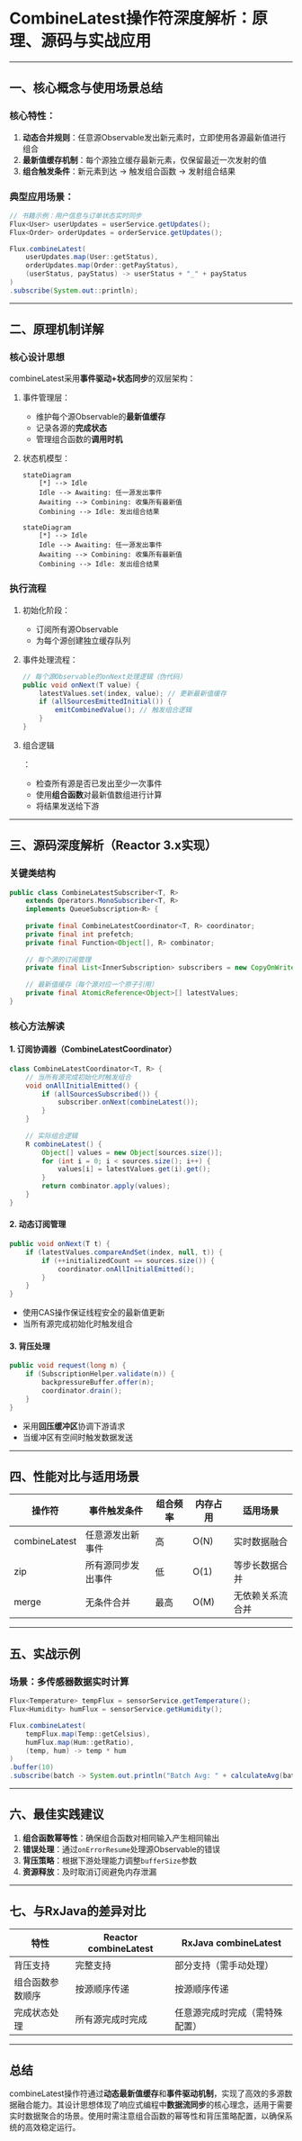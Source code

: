 # CombineLatest操作符深度解析：原理、源码与实战应用

------

## 一、核心概念与使用场景总结

### 核心特性：

1. **动态合并规则**：任意源Observable发出新元素时，立即使用各源最新值进行组合
2. **最新值缓存机制**：每个源独立缓存最新元素，仅保留最近一次发射的值
3. **组合触发条件**：新元素到达 → 触发组合函数 → 发射组合结果

### 典型应用场景：

```java
// 书籍示例：用户信息与订单状态实时同步
Flux<User> userUpdates = userService.getUpdates();
Flux<Order> orderUpdates = orderService.getUpdates();

Flux.combineLatest(
    userUpdates.map(User::getStatus),
    orderUpdates.map(Order::getPayStatus),
    (userStatus, payStatus) -> userStatus + "_" + payStatus
)
.subscribe(System.out::println);
```

------

## 二、原理机制详解

### 核心设计思想

combineLatest采用**事件驱动+状态同步**的双层架构：

1. 事件管理层：

   - 维护每个源Observable的**最新值缓存**
   - 记录各源的**完成状态**
   - 管理组合函数的**调用时机**

2. 状态机模型：

   ```mermaid
   stateDiagram
       [*] --> Idle
       Idle --> Awaiting: 任一源发出事件
       Awaiting --> Combining: 收集所有最新值
       Combining --> Idle: 发出组合结果
   ```

   ```mermaid
   stateDiagram
       [*] --> Idle
       Idle --> Awaiting: 任一源发出事件
       Awaiting --> Combining: 收集所有最新值
       Combining --> Idle: 发出组合结果
   ```

### 执行流程

1. 初始化阶段：

   - 订阅所有源Observable
   - 为每个源创建独立缓存队列

2. 事件处理流程：

   ```java
   // 每个源Observable的onNext处理逻辑（伪代码）
   public void onNext(T value) {
       latestValues.set(index, value); // 更新最新值缓存
       if (allSourcesEmittedInitial()) {
           emitCombinedValue(); // 触发组合逻辑
       }
   }
   ```

3. 组合逻辑

   ：

   - 检查所有源是否已发出至少一次事件
   - 使用**组合函数**对最新值数组进行计算
   - 将结果发送给下游

------

## 三、源码深度解析（Reactor 3.x实现）

### 关键类结构

```java
public class CombineLatestSubscriber<T, R> 
    extends Operators.MonoSubscriber<T, R> 
    implements QueueSubscription<R> {
    
    private final CombineLatestCoordinator<T, R> coordinator;
    private final int prefetch;
    private final Function<Object[], R> combinator;
    
    // 每个源的订阅管理
    private final List<InnerSubscription> subscribers = new CopyOnWriteArrayList<>();
    
    // 最新值缓存（每个源对应一个原子引用）
    private final AtomicReference<Object>[] latestValues;
}
```

### 核心方法解读

#### 1. 订阅协调器（CombineLatestCoordinator）

```java
class CombineLatestCoordinator<T, R> {
    // 当所有源完成初始化时触发组合
    void onAllInitialEmitted() {
        if (allSourcesSubscribed()) {
            subscriber.onNext(combineLatest());
        }
    }
    
    // 实际组合逻辑
    R combineLatest() {
        Object[] values = new Object[sources.size()];
        for (int i = 0; i < sources.size(); i++) {
            values[i] = latestValues.get(i).get();
        }
        return combinator.apply(values);
    }
}
```

#### 2. 动态订阅管理

```java
public void onNext(T t) {
    if (latestValues.compareAndSet(index, null, t)) {
        if (++initializedCount == sources.size()) {
            coordinator.onAllInitialEmitted();
        }
    }
}
```

- 使用CAS操作保证线程安全的最新值更新
- 当所有源完成初始化时触发组合

#### 3. 背压处理

```java
public void request(long n) {
    if (SubscriptionHelper.validate(n)) {
        backpressureBuffer.offer(n);
        coordinator.drain();
    }
}
```

- 采用**回压缓冲区**协调下游请求
- 当缓冲区有空间时触发数据发送

------

## 四、性能对比与适用场景

| 操作符        | 事件触发条件       | 组合频率 | 内存占用 | 适用场景         |
| ------------- | ------------------ | -------- | -------- | ---------------- |
| combineLatest | 任意源发出新事件   | 高       | O(N)     | 实时数据融合     |
| zip           | 所有源同步发出事件 | 低       | O(1)     | 等步长数据合并   |
| merge         | 无条件合并         | 最高     | O(M)     | 无依赖关系流合并 |

------

## 五、实战示例

### 场景：多传感器数据实时计算

```java
Flux<Temperature> tempFlux = sensorService.getTemperature();
Flux<Humidity> humFlux = sensorService.getHumidity();

Flux.combineLatest(
    tempFlux.map(Temp::getCelsius),
    humFlux.map(Hum::getRatio),
    (temp, hum) -> temp * hum
)
.buffer(10)
.subscribe(batch -> System.out.println("Batch Avg: " + calculateAvg(batch)));
```

------

## 六、最佳实践建议

1. **组合函数幂等性**：确保组合函数对相同输入产生相同输出
2. **错误处理**：通过`onErrorResume`处理源Observable的错误
3. **背压策略**：根据下游处理能力调整`bufferSize`参数
4. **资源释放**：及时取消订阅避免内存泄漏

------

## 七、与RxJava的差异对比

| 特性             | Reactor combineLatest | RxJava combineLatest           |
| ---------------- | --------------------- | ------------------------------ |
| 背压支持         | 完整支持              | 部分支持（需手动处理）         |
| 组合函数参数顺序 | 按源顺序传递          | 按源顺序传递                   |
| 完成状态处理     | 所有源完成时完成      | 任意源完成时完成（需特殊配置） |

------

## 总结

combineLatest操作符通过**动态最新值缓存**和**事件驱动机制**，实现了高效的多源数据融合能力。其设计思想体现了响应式编程中**数据流同步**的核心理念，适用于需要实时数据聚合的场景。使用时需注意组合函数的幂等性和背压策略配置，以确保系统的高效稳定运行。